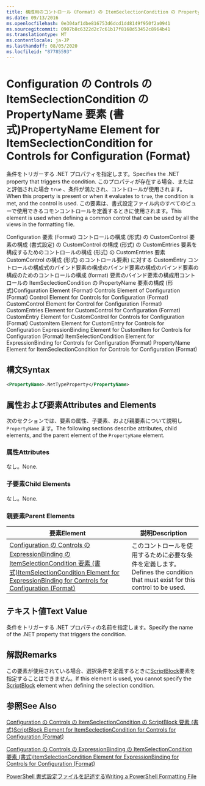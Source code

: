 ```yaml
---
title: 構成用のコントロール (Format) の ItemSeclectionCondition の PropertyName 要素Microsoft Docs
ms.date: 09/13/2016
ms.openlocfilehash: 0e304af1dbe816753d6dcd1dd8149f950f2a0941
ms.sourcegitcommit: 0907b8c6322d2c7c61b17f8168d53452c8964b41
ms.translationtype: MT
ms.contentlocale: ja-JP
ms.lasthandoff: 08/05/2020
ms.locfileid: "87785593"
---
```

# <a name="propertyname-element-for-itemseclectioncondition-for-controls-for-configuration-format"></a><span data-ttu-id="05da2-102">Configuration の Controls の ItemSeclectionCondition の PropertyName 要素 (書式)</span><span class="sxs-lookup"><span data-stu-id="05da2-102">PropertyName Element for ItemSeclectionCondition for Controls for Configuration (Format)</span></span>

<span data-ttu-id="05da2-103">条件をトリガーする .NET プロパティを指定します。</span><span class="sxs-lookup"><span data-stu-id="05da2-103">Specifies the .NET property that triggers the condition.</span></span> <span data-ttu-id="05da2-104">このプロパティが存在する場合、またはと評価された場合 `true` 、条件が満たされ、コントロールが使用されます。</span><span class="sxs-lookup"><span data-stu-id="05da2-104">When this property is present or when it evaluates to `true`, the condition is met, and the control is used.</span></span> <span data-ttu-id="05da2-105">この要素は、書式設定ファイル内のすべてのビューで使用できるコモンコントロールを定義するときに使用されます。</span><span class="sxs-lookup"><span data-stu-id="05da2-105">This element is used when defining a common control that can be used by all the views in the formatting file.</span></span>

<span data-ttu-id="05da2-106">Configuration 要素 (Format) コントロールの構成 (形式) の CustomControl 要素の構成 (書式設定) の CustomControl の構成 (形式) の CustomEntries 要素を構成するためのコントロールの構成 (形式) の CustomEntries 要素 CustomControl の構成 (形式) のコントロール要素) に対する CustomEntry コントロールの構成式のバインド要素の構成のバインド要素の構成のバインド要素の構成のためのコントロールの構成 (format) 要素のバインド要素の構成用コントロールの ItemSeclectionCondition の PropertyName 要素の構成 (形式)</span><span class="sxs-lookup"><span data-stu-id="05da2-106">Configuration Element (Format) Controls Element of Configuration (Format) Control Element for Controls for Configuration (Format) CustomControl Element for Control for Configuration (Format) CustomEntries Element for CustomControl for Configuration (Format) CustomEntry Element for CustomControl for Controls for Configuration (Format) CustomItem Element for CustomEntry for Controls for Configuration ExpressionBinding Element for CustomItem for Controls for Configuration (Format) ItemSelectionCondition Element for ExpressionBinding for Controls for Configuration (Format) PropertyName Element for ItemSeclectionCondition for Controls for Configuration (Format)</span></span>

## <a name="syntax"></a><span data-ttu-id="05da2-107">構文</span><span class="sxs-lookup"><span data-stu-id="05da2-107">Syntax</span></span>

```xml
<PropertyName>.NetTypeProperty</PropertyName>
```

## <a name="attributes-and-elements"></a><span data-ttu-id="05da2-108">属性および要素</span><span class="sxs-lookup"><span data-stu-id="05da2-108">Attributes and Elements</span></span>

<span data-ttu-id="05da2-109">次のセクションでは、要素の属性、子要素、および親要素について説明し `PropertyName` ます。</span><span class="sxs-lookup"><span data-stu-id="05da2-109">The following sections describe attributes, child elements, and the parent element of the `PropertyName` element.</span></span>

### <a name="attributes"></a><span data-ttu-id="05da2-110">属性</span><span class="sxs-lookup"><span data-stu-id="05da2-110">Attributes</span></span>

<span data-ttu-id="05da2-111">なし。</span><span class="sxs-lookup"><span data-stu-id="05da2-111">None.</span></span>

### <a name="child-elements"></a><span data-ttu-id="05da2-112">子要素</span><span class="sxs-lookup"><span data-stu-id="05da2-112">Child Elements</span></span>

<span data-ttu-id="05da2-113">なし。</span><span class="sxs-lookup"><span data-stu-id="05da2-113">None.</span></span>

### <a name="parent-elements"></a><span data-ttu-id="05da2-114">親要素</span><span class="sxs-lookup"><span data-stu-id="05da2-114">Parent Elements</span></span>

|<span data-ttu-id="05da2-115">要素</span><span class="sxs-lookup"><span data-stu-id="05da2-115">Element</span></span>|<span data-ttu-id="05da2-116">説明</span><span class="sxs-lookup"><span data-stu-id="05da2-116">Description</span></span>|
|-------------|-----------------|
|[<span data-ttu-id="05da2-117">Configuration の Controls の ExpressionBinding の ItemSelectionCondition 要素 (書式)</span><span class="sxs-lookup"><span data-stu-id="05da2-117">ItemSelectionCondition Element for ExpressionBinding for Controls for Configuration (Format)</span></span>](./itemselectioncondition-element-for-expressionbinding-for-controls-for-configuration-format.md)|<span data-ttu-id="05da2-118">このコントロールを使用するために必要な条件を定義します。</span><span class="sxs-lookup"><span data-stu-id="05da2-118">Defines the condition that must exist for this control to be used.</span></span>|

## <a name="text-value"></a><span data-ttu-id="05da2-119">テキスト値</span><span class="sxs-lookup"><span data-stu-id="05da2-119">Text Value</span></span>

<span data-ttu-id="05da2-120">条件をトリガーする .NET プロパティの名前を指定します。</span><span class="sxs-lookup"><span data-stu-id="05da2-120">Specify the name of the .NET property that triggers the condition.</span></span>

## <a name="remarks"></a><span data-ttu-id="05da2-121">解説</span><span class="sxs-lookup"><span data-stu-id="05da2-121">Remarks</span></span>

<span data-ttu-id="05da2-122">この要素が使用されている場合、選択条件を定義するときに[ScriptBlock](./scriptblock-element-for-itemseclectioncondition-for-controls-for-configuration-format.md)要素を指定することはできません。</span><span class="sxs-lookup"><span data-stu-id="05da2-122">If this element is used, you cannot specify the [ScriptBlock](./scriptblock-element-for-itemseclectioncondition-for-controls-for-configuration-format.md) element when defining the selection condition.</span></span>

## <a name="see-also"></a><span data-ttu-id="05da2-123">参照</span><span class="sxs-lookup"><span data-stu-id="05da2-123">See Also</span></span>

[<span data-ttu-id="05da2-124">Configuration の Controls の ItemSeclectionCondition の ScriptBlock 要素 (書式)</span><span class="sxs-lookup"><span data-stu-id="05da2-124">ScriptBlock Element for ItemSeclectionCondition for Controls for Configuration (Format)</span></span>](./scriptblock-element-for-itemseclectioncondition-for-controls-for-configuration-format.md)

[<span data-ttu-id="05da2-125">Configuration の Controls の ExpressionBinding の ItemSelectionCondition 要素 (書式)</span><span class="sxs-lookup"><span data-stu-id="05da2-125">ItemSelectionCondition Element for ExpressionBinding for Controls for Configuration (Format)</span></span>](./itemselectioncondition-element-for-expressionbinding-for-controls-for-configuration-format.md)

[<span data-ttu-id="05da2-126">PowerShell 書式設定ファイルを記述する</span><span class="sxs-lookup"><span data-stu-id="05da2-126">Writing a PowerShell Formatting File</span></span>](./writing-a-powershell-formatting-file.md)
